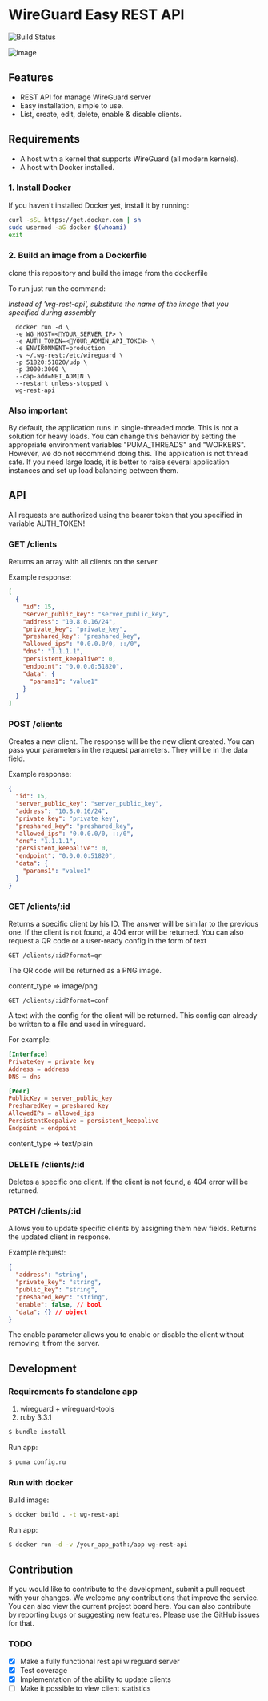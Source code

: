# WireGuard Easy REST API

![Build Status](https://github.com/leonovk/wg-rest-api/actions/workflows/ruby.yml/badge.svg)

![image](https://github.com/leonovk/wg-rest-api/blob/master/public/baner.webp?raw=true)

## Features

* REST API for manage WireGuard server
* Easy installation, simple to use.
* List, create, edit, delete, enable & disable clients.

## Requirements

* A host with a kernel that supports WireGuard (all modern kernels).
* A host with Docker installed.

### 1. Install Docker

If you haven't installed Docker yet, install it by running:

```bash
curl -sSL https://get.docker.com | sh
sudo usermod -aG docker $(whoami)
exit
```

### 2. Build an image from a Dockerfile

clone this repository and build the image from the dockerfile

To run just run the command:

*Instead of 'wg-rest-api', substitute the name of the image that you specified during assembly*

```
  docker run -d \
  -e WG_HOST=<🚨YOUR_SERVER_IP> \
  -e AUTH_TOKEN=<🚨YOUR_ADMIN_API_TOKEN> \
  -e ENVIRONMENT=production
  -v ~/.wg-rest:/etc/wireguard \
  -p 51820:51820/udp \
  -p 3000:3000 \
  --cap-add=NET_ADMIN \
  --restart unless-stopped \
  wg-rest-api
```

### Also important

By default, the application runs in single-threaded mode. This is not a solution for heavy loads. You can change this behavior by setting the appropriate environment variables "PUMA_THREADS" and "WORKERS". However, we do not recommend doing this. The application is not thread safe. If you need large loads, it is better to raise several application instances and set up load balancing between them.

## API

All requests are authorized using the bearer token that you specified in variable AUTH_TOKEN!

### GET /clients

Returns an array with all clients on the server

Example response:

```json
[
  {
    "id": 15,
    "server_public_key": "server_public_key",
    "address": "10.8.0.16/24",
    "private_key": "private_key",
    "preshared_key": "preshared_key",
    "allowed_ips": "0.0.0.0/0, ::/0",
    "dns": "1.1.1.1",
    "persistent_keepalive": 0,
    "endpoint": "0.0.0.0:51820",
    "data": {
      "params1": "value1"
    }
  }
]
```

### POST /clients

Creates a new client. The response will be the new client created. You can pass your parameters in the request parameters. They will be in the data field.

Example response:

```json
{
  "id": 15,
  "server_public_key": "server_public_key",
  "address": "10.8.0.16/24",
  "private_key": "private_key",
  "preshared_key": "preshared_key",
  "allowed_ips": "0.0.0.0/0, ::/0",
  "dns": "1.1.1.1",
  "persistent_keepalive": 0,
  "endpoint": "0.0.0.0:51820",
  "data": {
    "params1": "value1"
  }
}
```

### GET /clients/:id

Returns a specific client by his ID. The answer will be similar to the previous one. If the client is not found, a 404 error will be returned. You can also request a QR code or a user-ready config in the form of text

`GET /clients/:id?format=qr`

The QR code will be returned as a PNG image.

content_type => image/png

`GET /clients/:id?format=conf`

A text with the config for the client will be returned. This config can already be written to a file and used in wireguard.

For example:

```conf
[Interface]
PrivateKey = private_key
Address = address
DNS = dns

[Peer]
PublicKey = server_public_key
PresharedKey = preshared_key
AllowedIPs = allowed_ips
PersistentKeepalive = persistent_keepalive
Endpoint = endpoint
```

content_type => text/plain

### DELETE /clients/:id

Deletes a specific one client. If the client is not found, a 404 error will be returned.

### PATCH /clients/:id

Allows you to update specific clients by assigning them new fields. Returns the updated client in response.

Example request:

```json
{
  "address": "string",
  "private_key": "string",
  "public_key": "string",
  "preshared_key": "string",
  "enable": false, // bool
  "data": {} // object
}
```

The enable parameter allows you to enable or disable the client without removing it from the server.

## Development

### Requirements fo standalone app

1. wireguard + wireguard-tools
2. ruby 3.3.1

```bash
$ bundle install
```

Run app:

```bash
$ puma config.ru
```

### Run with docker

Build image:

```bash
$ docker build . -t wg-rest-api
```

Run app:

```bash
$ docker run -d -v /your_app_path:/app wg-rest-api
```

## Contribution

If you would like to contribute to the development, submit a pull request with your changes. We welcome any contributions that improve the service. You can also view the current project board here. You can also contribute by reporting bugs or suggesting new features. Please use the GitHub issues for that.

### TODO

- [x] Make a fully functional rest api wireguard server
- [x] Test coverage
- [x] Implementation of the ability to update clients
- [ ] Make it possible to view client statistics
